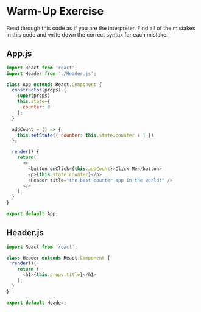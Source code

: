 # Warm-Up Exercise

Read through this code as if you are the interpreter. Find all of the mistakes in this code and write down the correct syntax for each mistake.

## App.js

```javascript
import React from 'react';
import Header from './Header.js';

class App extends React.Component {
  constructor(props) {
    super(props)
    this.state={
      counter: 0
    };
  }

  addCount = () => {
    this.setState({ counter: this.state.counter + 1 });
  };

  render() {
    return(
      <>
        <button onClick={this.addCount}>Click Me</button>
        <p>{this.state.counter}</p>
        <Header title="the best counter app in the world!" />
      </>
    );
  }
}

export default App;
```

## Header.js

```javascript
import React from 'react';

class Header extends React.Component {
  render(){
    return (
      <h1>{this.props.title}</h1>
    );
  }
}

export default Header;
```
